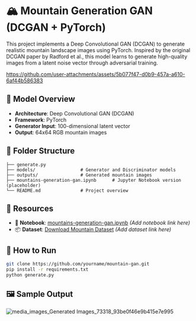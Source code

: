 

# 🏔️ Mountain Generation GAN (DCGAN + PyTorch)

This project implements a Deep Convolutional GAN (DCGAN) to generate realistic mountain landscape images using PyTorch. Inspired by the original DCGAN paper by Radford et al., this model learns to generate high-quality images from a latent noise vector through adversarial training.





https://github.com/user-attachments/assets/5b077f47-d0b9-457a-a610-6af44b586383





## 🧠 Model Overview

* **Architecture**: Deep Convolutional GAN (DCGAN)
* **Framework**: PyTorch
* **Generator Input**: 100-dimensional latent vector
* **Output**: 64x64 RGB mountain images

## 📁 Folder Structure

```
├── generate.py                 
├── models/                 # Generator and Discriminator models
├── outputs/                # Generated mountain images
├── mountains-generation-gan.ipynb      # Jupyter Notebook version (placeholder)
└── README.md               # Project overview
```

## 🔗 Resources

* 📓 **Notebook**: [mountains-generation-gan.ipynb](/mountains-generation-gan.ipynb ) *(Add notebook link here)*
* 📦 **Dataset**: [Download Mountain Dataset](https://www.kaggle.com/datasets/nitishabharathi/scene-classification) *(Add dataset link here)*

## 🧪 How to Run

```bash
git clone https://github.com/yourname/mountain-gan.git
pip install -r requirements.txt
python generate.py
```

## 🖼️ Sample Output
![media_images_Generated Images_73318_93be0f46e9b415e7e995](https://github.com/user-attachments/assets/7c509837-8197-4a69-8218-ff2676221e65)


